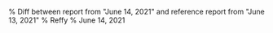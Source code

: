 % Diff between report from "June 14, 2021" and reference report from "June 13, 2021"
% Reffy
% June 14, 2021

